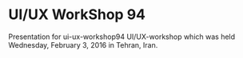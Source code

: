 # UI/UX WorkShop 94
Presentation for ui-ux-workshop94
UI/UX-workshop which was held Wednesday, February 3, 2016 in Tehran, Iran.